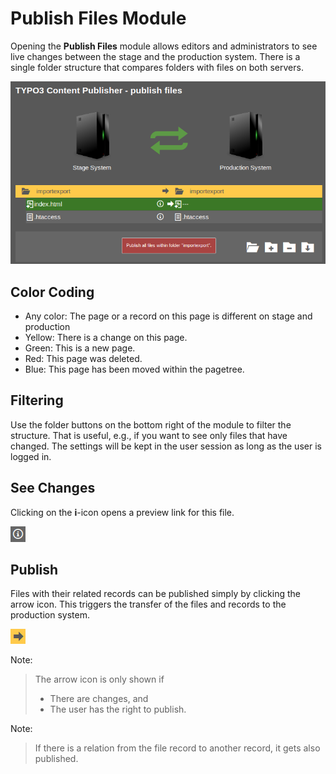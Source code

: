 # Publish Files Module

Opening the **Publish Files** module allows editors and administrators to see live changes between the stage and the production system.
There is a single folder structure that compares folders with files on both servers.

![Module Files details](_img/module_detail_files.png) 

## Color Coding

* Any color: The page or a record on this page is different on stage and production
* Yellow: There is a change on this page.
* Green: This is a new page.
* Red: This page was deleted.
* Blue: This page has been moved within the pagetree.

## Filtering

Use the folder buttons on the bottom right of the module to filter the structure. 
That is useful, e.g., if you want to see only files that have changed. 
The settings will be kept in the user session as long as the user is logged in.


## See Changes

Clicking on the **i**-icon opens a preview link for this file.

![Arrow](_img/icon_info.png) 

## Publish

Files with their related records can be published simply by clicking the arrow icon.
This triggers the transfer of the files and records to the production system.

![Arrow](_img/icon_arrow.png) 

Note:

> The arrow icon is only shown if
> 
> * There are changes, and
> * The user has the right to publish.

Note:

> If there is a relation from the file record to another record, it gets also published.
